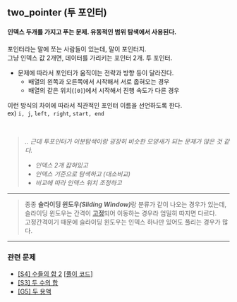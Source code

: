 ## two_pointer (투 포인터)

#### 인덱스 두개를 가지고 푸는 문제. 유동적인 범위 탐색에서 사용된다.

포인터라는 말에 쪼는 사람들이 있는데, 말이 포인터지.   
그냥 인덱스 값 2개면, 데이터를 가리키는 포인터 2개. 투 포인터.

- 문제에 따라서 포인터가 움직이는 전략과 방향 등이 달라진다.
    - 배열의 왼쪽과 오른쪽에서 시작해서 서로 좁혀오는 경우
    - 배열의 같은 위치(`[0]`)에서 시작해서 진행 속도가 다른 경우

이런 방식의 차이에 따라서 직관적인 포인터 이름을 선언하도록 한다.   
ex) `i, j`, `left, right`, `start, end`

<br>

> <i>.. 근데 투포인터가 이분탐색이랑
> 굉장히 비슷한 모양새가 되는 문제가 많은 것 같다.</i>
> - <i>인덱스 2개 잡혀있고</i>
> - <i>인덱스 기준으로 탐색하고 (대소비교)</i>
> - <i>비교에 따라 인덱스 위치 조정하고</i>

---

> 종종 <b>슬라이딩 윈도우<i>(Sliding Window)</i></b>랑 분류가 같이 나오는 경우가 있는데, 
> 슬라이딩 윈도우는 간격이 <u><b>고정</b></u>되어 이동하는 경우라 
> 엄밀히 따지면 다르다.   
> 고정간격이기 때문에 슬라이딩 윈도우는 인덱스 하나만 있어도 풀리는 경우가 많다.

---

### 관련 문제

- [[S4] 수들의 합 2](https://www.acmicpc.net/problem/2003) [[풀이 코드](/PS/baekjoon_online_judge/200_silver/4_300/BOJ%202003.py)]
- [[S3] 두 수의 합](https://www.acmicpc.net/problem/3273)
- [[G5] 두 용액](https://www.acmicpc.net/problem/2470)